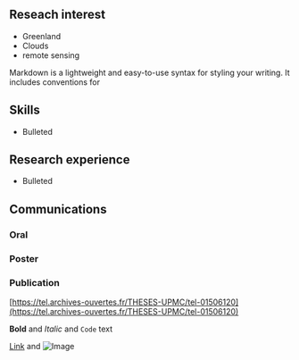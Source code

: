 ## Reseach interest

- Greenland
- Clouds
- remote sensing


Markdown is a lightweight and easy-to-use syntax for styling your writing. It includes conventions for

## Skills

- Bulleted


## Research experience

- Bulleted

## Communications
### Oral
### Poster
### Publication

[https://tel.archives-ouvertes.fr/THESES-UPMC/tel-01506120](https://tel.archives-ouvertes.fr/THESES-UPMC/tel-01506120)


**Bold** and _Italic_ and `Code` text

[Link](url) and ![Image](src)
